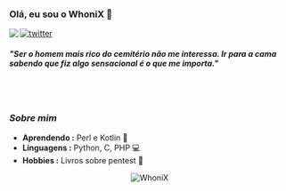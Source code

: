 ### Olá, eu sou o WhoniX 👋

<img align="left" src="https://orhun.dev/img/crow.png">

[![twitter](https://img.shields.io/badge/-@WhoniX2020-313131?style=flat-square&labelColor=313131&logo=twitter&logoColor=white&color=313131)](https://twitter.com/WhoniX2020)  

<h5>"Ser o homem mais rico do cemitério não me interessa. Ir para a cama sabendo que fiz algo sensacional é o que me importa."</h5>

<br><br>

### <i>Sobre mim</i>

-  **Aprendendo :** Perl e Kotlin 🎉	
-  **Linguagens :** Python, C, PHP 💻
-  **Hobbies :** Livros sobre pentest 📕

<!-- 
-  **Organização :** [Technojam](https://github.com/technojam), [Developers Student Club at Galgotias University](https://github.com/DSC-Galgotias) 
-->

<p align="center">
  <img alt="WhoniX" src="https://github-readme-stats.vercel.app/api?username=WhoniX2020&show_icons=true&theme=radical">
</p>
